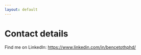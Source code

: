 ```yaml
---
layout: default
---
```


# Contact details

Find me on LinkedIn: <https://www.linkedin.com/in/bencetothphd/>

